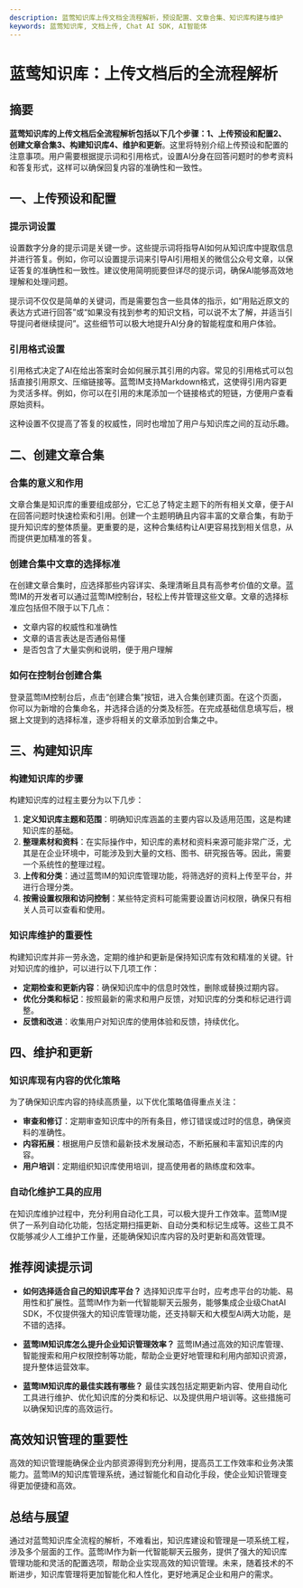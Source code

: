```yaml
---
description: 蓝莺知识库上传文档全流程解析，预设配置、文章合集、知识库构建与维护
keywords: 蓝莺知识库, 文档上传, Chat AI SDK, AI智能体
---
```

# 蓝莺知识库：上传文档后的全流程解析


## 摘要
**蓝莺知识库的上传文档后全流程解析包括以下几个步骤：1、上传预设和配置2、创建文章合集3、构建知识库4、维护和更新**。这里将特别介绍上传预设和配置的注意事项。用户需要根据提示词和引用格式，设置AI分身在回答问题时的参考资料和答复形式，这样可以确保回复内容的准确性和一致性。

## 一、上传预设和配置

### 提示词设置
设置数字分身的提示词是关键一步。这些提示词将指导AI如何从知识库中提取信息并进行答复。例如，你可以设置提示词来引导AI引用相关的微信公众号文章，以保证答复的准确性和一致性。建议使用简明扼要但详尽的提示词，确保AI能够高效地理解和处理问题。

提示词不仅仅是简单的关键词，而是需要包含一些具体的指示，如“用贴近原文的表达方式进行回答”或“如果没有找到参考的知识文档，可以说不太了解，并适当引导提问者继续提问”。这些细节可以极大地提升AI分身的智能程度和用户体验。

### 引用格式设置
引用格式决定了AI在给出答案时会如何展示其引用的内容。常见的引用格式可以包括直接引用原文、压缩链接等。蓝莺IM支持Markdown格式，这使得引用内容更为灵活多样。例如，你可以在引用的末尾添加一个链接格式的短链，方便用户查看原始资料。

这种设置不仅提高了答复的权威性，同时也增加了用户与知识库之间的互动乐趣。

## 二、创建文章合集

### 合集的意义和作用
文章合集是知识库的重要组成部分，它汇总了特定主题下的所有相关文章，便于AI在回答问题时快速检索和引用。创建一个主题明确且内容丰富的文章合集，有助于提升知识库的整体质量。更重要的是，这种合集结构让AI更容易找到相关信息，从而提供更加精准的答复。

### 创建合集中文章的选择标准
在创建文章合集时，应选择那些内容详实、条理清晰且具有高参考价值的文章。蓝莺IM的开发者可以通过蓝莺IM控制台，轻松上传并管理这些文章。文章的选择标准应包括但不限于以下几点：

- 文章内容的权威性和准确性
- 文章的语言表达是否通俗易懂
- 是否包含了大量实例和说明，便于用户理解

### 如何在控制台创建合集
登录蓝莺IM控制台后，点击“创建合集”按钮，进入合集创建页面。在这个页面，你可以为新增的合集命名，并选择合适的分类及标签。在完成基础信息填写后，根据上文提到的选择标准，逐步将相关的文章添加到合集之中。

## 三、构建知识库

### 构建知识库的步骤
构建知识库的过程主要分为以下几步：

1. **定义知识库主题和范围**：明确知识库涵盖的主要内容以及适用范围，这是构建知识库的基础。
2. **整理素材和资料**：在实际操作中，知识库的素材和资料来源可能非常广泛，尤其是在企业环境中，可能涉及到大量的文档、图书、研究报告等。因此，需要一个系统性的整理过程。
3. **上传和分类**：通过蓝莺IM的知识库管理功能，将筛选好的资料上传至平台，并进行合理分类。
4. **按需设置权限和访问控制**：某些特定资料可能需要设置访问权限，确保只有相关人员可以查看和使用。

### 知识库维护的重要性
构建知识库并非一劳永逸，定期的维护和更新是保持知识库有效和精准的关键。针对知识库的维护，可以进行以下几项工作：

- **定期检查和更新内容**：确保知识库中的信息时效性，删除或替换过期内容。
- **优化分类和标记**：按照最新的需求和用户反馈，对知识库的分类和标记进行调整。
- **反馈和改进**：收集用户对知识库的使用体验和反馈，持续优化。

## 四、维护和更新

### 知识库现有内容的优化策略
为了确保知识库内容的持续高质量，以下优化策略值得重点关注：

- **审查和修订**：定期审查知识库中的所有条目，修订错误或过时的信息，确保资料的准确性。
- **内容拓展**：根据用户反馈和最新技术发展动态，不断拓展和丰富知识库的内容。
- **用户培训**：定期组织知识库使用培训，提高使用者的熟练度和效率。

### 自动化维护工具的应用
在知识库维护过程中，充分利用自动化工具，可以极大提升工作效率。蓝莺IM提供了一系列自动化功能，包括定期扫描更新、自动分类和标记生成等。这些工具不仅能够减少人工维护工作量，还能确保知识库内容的及时更新和高效管理。

## 推荐阅读提示词
- **如何选择适合自己的知识库平台？**
  选择知识库平台时，应考虑平台的功能、易用性和扩展性。蓝莺IM作为新一代智能聊天云服务，能够集成企业级ChatAI SDK，不仅提供强大的知识库管理功能，还支持聊天和大模型AI两大功能，是不错的选择。
  
- **蓝莺IM知识库怎么提升企业知识管理效率？**
  蓝莺IM通过高效的知识库管理、智能搜索和用户权限控制等功能，帮助企业更好地管理和利用内部知识资源，提升整体运营效率。
  
- **蓝莺IM知识库的最佳实践有哪些？**
  最佳实践包括定期更新内容、使用自动化工具进行维护、优化知识库的分类和标记、以及提供用户培训等。这些措施可以确保知识库的高效运行。

## 高效知识管理的重要性
高效的知识管理能确保企业内部资源得到充分利用，提高员工工作效率和业务决策能力。蓝莺IM的知识库管理系统，通过智能化和自动化手段，使企业知识管理变得更加便捷和高效。

## 总结与展望
通过对蓝莺知识库全流程的解析，不难看出，知识库建设和管理是一项系统工程，涉及多个层面的工作。蓝莺IM作为新一代智能聊天云服务，提供了强大的知识库管理功能和灵活的配置选项，帮助企业实现高效的知识管理。未来，随着技术的不断进步，知识库管理将更加智能化和人性化，更好地满足企业和用户的需求。